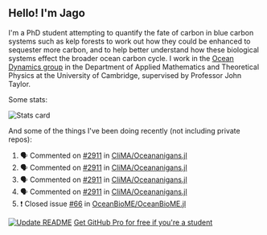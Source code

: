 ## Hello! I'm Jago

I'm a PhD student attempting to quantify the fate of carbon in blue carbon systems such as kelp forests to work out how they could be enhanced to sequester more carbon, and to help better understand how these biological systems effect the broader ocean carbon cycle. I work in the <a href="https://www.damtp.cam.ac.uk/user/jrt51/" class="emph">Ocean Dynamics group</a> in the Department of Applied Mathematics and Theoretical Physics at the University of Cambridge, supervised by Professor John Taylor.

Some stats:
<!--
![](https://raw.githubusercontent.com/jagoosw/jagoosw/main/profile-summary-card-output/nord_dark/0-profile-details.svg)
![](https://raw.githubusercontent.com/jagoosw/jagoosw/main/profile-summary-card-output/nord_dark/3-stats.svg)
![](https://raw.githubusercontent.com/jagoosw/jagoosw/main/profile-summary-card-output/nord_dark/4-productive-time.svg)
-->
![Stats card](https://github-readme-stats.vercel.app/api?username=jagoosw&count_private=true&show_icons=true&theme=transparent&hide_title=true)

And some of the things I've been doing recently (not including private repos):
<!--START_SECTION:activity-->
1. 🗣 Commented on [#2911](https://github.com/CliMA/Oceananigans.jl/issues/2911) in [CliMA/Oceananigans.jl](https://github.com/CliMA/Oceananigans.jl)
2. 🗣 Commented on [#2911](https://github.com/CliMA/Oceananigans.jl/issues/2911) in [CliMA/Oceananigans.jl](https://github.com/CliMA/Oceananigans.jl)
3. 🗣 Commented on [#2911](https://github.com/CliMA/Oceananigans.jl/issues/2911) in [CliMA/Oceananigans.jl](https://github.com/CliMA/Oceananigans.jl)
4. 🗣 Commented on [#2911](https://github.com/CliMA/Oceananigans.jl/issues/2911) in [CliMA/Oceananigans.jl](https://github.com/CliMA/Oceananigans.jl)
5. ❗️ Closed issue [#66](https://github.com/OceanBioME/OceanBioME.jl/issues/66) in [OceanBioME/OceanBioME.jl](https://github.com/OceanBioME/OceanBioME.jl)
<!--END_SECTION:activity-->


[![Update README](https://github.com/jagoosw/jagoosw/actions/workflows/update-readme.yml/badge.svg)](https://github.com/jagoosw/jagoosw/actions/workflows/update-readme.yml)
[Get GitHub Pro for free if you're a student](https://education.github.com/pack)

